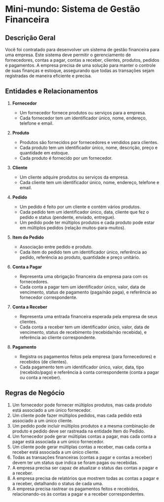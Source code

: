 # Mini-mundo: Sistema de Gestão Financeira

## Descrição Geral

Você foi contratado para desenvolver um sistema de gestão financeira para uma empresa. Este sistema deve permitir o gerenciamento de fornecedores, contas a pagar, contas a receber, clientes, produtos, pedidos e pagamentos. A empresa precisa de uma solução para manter o controle de suas finanças e estoque, assegurando que todas as transações sejam registradas de maneira eficiente e precisa.

## Entidades e Relacionamentos

1. **Fornecedor**
   - Um fornecedor fornece produtos ou serviços para a empresa.
   - Cada fornecedor tem um identificador único, nome, endereço, telefone e email.

2. **Produto**
   - Produtos são fornecidos por fornecedores e vendidos para clientes.
   - Cada produto tem um identificador único, nome, descrição, preço e quantidade em estoque.
   - Cada produto é fornecido por um fornecedor.

3. **Cliente**
   - Um cliente adquire produtos ou serviços da empresa.
   - Cada cliente tem um identificador único, nome, endereço, telefone e email.

4. **Pedido**
   - Um pedido é feito por um cliente e contém vários produtos.
   - Cada pedido tem um identificador único, data, cliente que fez o pedido e status (pendente, enviado, entregue).
   - Um pedido pode ter múltiplos produtos e cada produto pode estar em múltiplos pedidos (relação muitos-para-muitos).

5. **Item do Pedido**
   - Associação entre pedido e produto.
   - Cada item do pedido tem um identificador único, referência ao pedido, referência ao produto, quantidade e preço unitário.

6. **Conta a Pagar**
   - Representa uma obrigação financeira da empresa para com os fornecedores.
   - Cada conta a pagar tem um identificador único, valor, data de vencimento, status de pagamento (paga/não paga), e referência ao fornecedor correspondente.

7. **Conta a Receber**
   - Representa uma entrada financeira esperada pela empresa de seus clientes.
   - Cada conta a receber tem um identificador único, valor, data de vencimento, status de recebimento (recebida/não recebida), e referência ao cliente correspondente.

8. **Pagamento**
   - Registra os pagamentos feitos pela empresa (para fornecedores) e recebidos (de clientes).
   - Cada pagamento tem um identificador único, valor, data, tipo (recebido/pago) e referência à conta correspondente (conta a pagar ou conta a receber).

## Regras de Negócio

1. Um fornecedor pode fornecer múltiplos produtos, mas cada produto está associado a um único fornecedor.
2. Um cliente pode fazer múltiplos pedidos, mas cada pedido está associado a um único cliente.
3. Um pedido pode incluir múltiplos produtos e a mesma combinação de produto e pedido deve ser rastreada na entidade Item do Pedido.
4. Um fornecedor pode gerar múltiplas contas a pagar, mas cada conta a pagar está associada a um único fornecedor.
5. Um cliente pode gerar múltiplas contas a receber, mas cada conta a receber está associada a um único cliente.
6. Todas as transações financeiras (contas a pagar e contas a receber) devem ter um status que indica se foram pagas ou recebidas.
7. A empresa precisa ser capaz de atualizar o status das contas a pagar e a receber.
8. A empresa precisa de relatórios que mostrem todas as contas a pagar e a receber, detalhando o status de cada uma.
9. A empresa precisa rastrear os pagamentos feitos e recebidos, relacionando-os às contas a pagar e a receber correspondentes.
